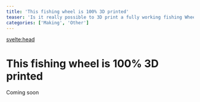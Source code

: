 ```yaml
---
title: 'This fishing wheel is 100% 3D printed'
teaser: 'Is it really possible to 3D print a fully working fishing Wheel?'
categories: ['Making', 'Other']
---
```


<svelte:head>

<title>{title} | Kasper Laursen</title>
</svelte:head>

# This fishing wheel is 100% 3D printed

Coming soon
